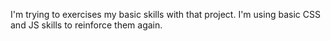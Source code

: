 I'm trying to exercises my basic skills with that project. I'm using basic CSS and JS skills to reinforce them again.
